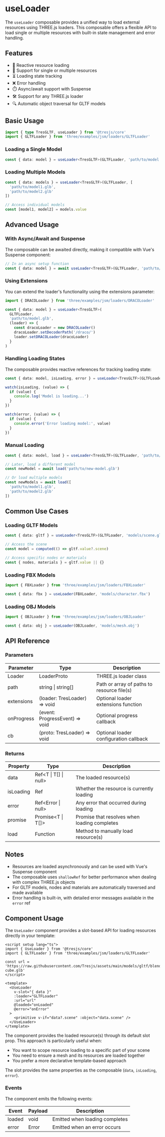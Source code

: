 # useLoader

The `useLoader` composable provides a unified way to load external resources using THREE.js loaders. This composable offers a flexible API to load single or multiple resources with built-in state management and error handling.

## Features

* 🔄 Reactive resource loading
* 🔢 Support for single or multiple resources
* ⏳ Loading state tracking
* ❌ Error handling
* ⏱️ Async/await support with Suspense
* 🛠️ Support for any THREE.js loader
* 🔍 Automatic object traversal for GLTF models

## Basic Usage

```ts
import { type TresGLTF, useLoader } from '@tresjs/core'
import { GLTFLoader } from 'three/examples/jsm/loaders/GLTFLoader'
```

### Loading a Single Model

```ts
const { data: model } = useLoader<TresGLTF>(GLTFLoader, 'path/to/model.glb')
```

### Loading Multiple Models

```ts
const { data: models } = useLoader<TresGLTF>(GLTFLoader, [
  'path/to/model1.glb',
  'path/to/model2.glb'
])

// Access individual models
const [model1, model2] = models.value
```

## Advanced Usage

### With Async/Await and Suspense

The composable can be awaited directly, making it compatible with Vue's Suspense component:

```ts
// In an async setup function
const { data: model } = await useLoader<TresGLTF>(GLTFLoader, 'path/to/model.glb')
```

### Using Extensions

You can extend the loader's functionality using the extensions parameter:

```ts
import { DRACOLoader } from 'three/examples/jsm/loaders/DRACOLoader'

const { data: model } = useLoader<TresGLTF>(
  GLTFLoader,
  'path/to/model.glb',
  (loader) => {
    const dracoLoader = new DRACOLoader()
    dracoLoader.setDecoderPath('/draco/')
    loader.setDRACOLoader(dracoLoader)
  }
)
```

### Handling Loading States

The composable provides reactive references for tracking loading state:

```ts
const { data: model, isLoading, error } = useLoader<TresGLTF>(GLTFLoader, 'path/to/model.glb')

watch(isLoading, (value) => {
  if (value) {
    console.log('Model is loading...')
  }
})

watch(error, (value) => {
  if (value) {
    console.error('Error loading model:', value)
  }
})
```

### Manual Loading

```ts
const { data: model, load } = useLoader<TresGLTF>(GLTFLoader, 'path/to/initial-model.glb')

// Later, load a different model
const newModel = await load('path/to/new-model.glb')

// Or load multiple models
const newModels = await load([
  'path/to/model1.glb',
  'path/to/model2.glb'
])
```

## Common Use Cases

### Loading GLTF Models

```ts
const { data: gltf } = useLoader<TresGLTF>(GLTFLoader, 'models/scene.glb')

// Access the scene
const model = computed(() => gltf.value?.scene)

// Access specific nodes or materials
const { nodes, materials } = gltf.value || {}
```

### Loading FBX Models

```ts
import { FBXLoader } from 'three/examples/jsm/loaders/FBXLoader'

const { data: fbx } = useLoader(FBXLoader, 'models/character.fbx')
```

### Loading OBJ Models

```ts
import { OBJLoader } from 'three/examples/jsm/loaders/OBJLoader'

const { data: obj } = useLoader(OBJLoader, 'models/mesh.obj')
```

## API Reference

### Parameters

| Parameter   | Type                                    | Description                                |
|------------|----------------------------------------|-------------------------------------------|
| Loader     | LoaderProto<T>                         | THREE.js loader class                     |
| path       | string \| string[]                     | Path or array of paths to resource file(s) |
| extensions | (loader: TresLoader<T>) => void        | Optional loader extensions function        |
| onProgress | (event: ProgressEvent) => void         | Optional progress callback                |
| cb         | (proto: TresLoader<T>) => void         | Optional loader configuration callback     |

### Returns

| Property  | Type                          | Description                                    |
|-----------|-------------------------------|------------------------------------------------|
| data      | Ref<T \| T[] \| null>        | The loaded resource(s)                         |
| isLoading | Ref<boolean>                  | Whether the resource is currently loading      |
| error     | Ref<Error \| null>            | Any error that occurred during loading         |
| promise   | Promise<T \| T[]>             | Promise that resolves when loading completes   |
| load      | Function                      | Method to manually load resource(s)            |

## Notes

* Resources are loaded asynchronously and can be used with Vue's Suspense component
* The composable uses `shallowRef` for better performance when dealing with complex THREE.js objects
* For GLTF models, nodes and materials are automatically traversed and made available
* Error handling is built-in, with detailed error messages available in the `error` ref

## Component Usage

The `UseLoader` component provides a slot-based API for loading resources directly in your template:

```vue
<script setup lang="ts">
import { UseLoader } from '@tresjs/core'
import { GLTFLoader } from 'three/examples/jsm/loaders/GLTFLoader'

const url = 'https://raw.githubusercontent.com/Tresjs/assets/main/models/gltf/blender-cube.glb'
</script>

<template>
  <UseLoader
    v-slot="{ data }"
    :loader="GLTFLoader"
    :url="url"
    @loaded="onLoaded"
    @error="onError"
  >
    <primitive v-if="data?.scene" :object="data.scene" />
  </UseLoader>
</template>
```

The component provides the loaded resource(s) through its default slot prop. This approach is particularly useful when:

* You want to scope resource loading to a specific part of your scene
* You need to ensure a mesh and its resources are loaded together
* You prefer a more declarative template-based approach

The slot provides the same properties as the composable (`data`, `isLoading`, `error`).

### Events

The component emits the following events:

| Event   | Payload | Description                          |
|---------|---------|--------------------------------------|
| loaded  | void    | Emitted when loading completes       |
| error   | Error   | Emitted when an error occurs         |
